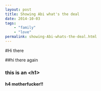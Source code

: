 ```yaml
---
layout: post
title: Showing Abi what's the deal
date: 2014-10-03
tags:
    - "family"
    - "love"
permalink: showing-Abi-whats-the-deal.html
---
```

#Hi there

##hi there again

### this is an &lt;h1&gt;

#### h4 motherfucker!!

